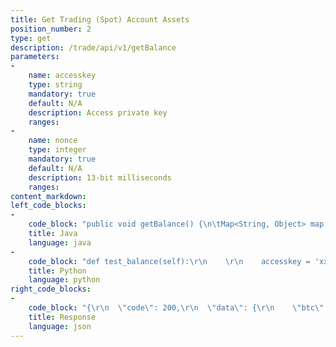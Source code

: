 ```yaml
---
title: Get Trading (Spot) Account Assets
position_number: 2
type: get
description: /trade/api/v1/getBalance
parameters:
-
    name: accesskey
    type: string
    mandatory: true
    default: N/A
    description: Access private key
    ranges:
-
    name: nonce
    type: integer
    mandatory: true
    default: N/A
    description: 13-bit milliseconds
    ranges:
content_markdown:
left_code_blocks:
-
    code_block: "public void getBalance() {\n\tMap<String, Object> map = new HashMap<String, Object>();\n\tmap.put(\"accesskey\", accessKey);\n\tmap.put(\"nonce\", System.currentTimeMillis());\n\t// Signature\n\tString signature = HttpUtil.getSignature(map, secretKey);\n\tmap.put(\"signature\", signature);\n\t\n\tString text = HttpUtil.get(URL + \"/trade/api/v1/getBalance\", map);\n\tSystem.out.println(text);\n}"
    title: Java
    language: java
-
    code_block: "def test_balance(self):\r\n    \r\n    accesskey = 'xxxxxxxxxxxxxxxxxxxx'\r\n    secretkey = 'xxxxxxxxxxxxxxxxxxxx'\r\n    sra = SignedRequestAPI(accesskey, secretkey)\r\n    \r\n    status, data, _ = sra.get_balance()\r\n    self.assertTrue(status)\r\n    self.assertTrue(isinstance(data, dict))\r\n    \r\n    assert data.get('info') == \"Success\"\r\n    assert len(data.get('data')) > 0\r\n    \"\"\" ¡®Forth¡¯ is my test account, if not ¡®Forth¡¯ account please switch   \"\"\"\r\n    assert data['data'].get('forth') and data['data'].get('usdt')\r\n    \r\n    print(\"test balance >>> \", data)"
    title: Python
    language: python
right_code_blocks:
-
    code_block: "{\r\n  \"code\": 200,\r\n  \"data\": {\r\n    \"btc\": {\r\n      \"freeze\": \"0.00\",     // freeze\r\n      \"available\": \"0.00\"   // available\r\n    },\r\n    \"eth\": {\r\n      \"freeze\": \"0.00\",\r\n      \"available\": \"0.00\"\r\n    },\r\n    \"usdt\": {\r\n      \"freeze\": \"3062.17437341\",\r\n      \"available\": \"3867.43650012\"\r\n    },\r\n    \"ltc\": {\r\n      \"freeze\": \"0.00\",\r\n      \"available\": \"0.00\"\r\n    }\r\n  },\r\n  \"info\": \"success\"\r\n}\r\n"
    title: Response
    language: json
---
```

